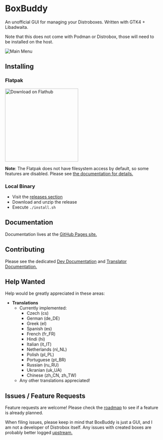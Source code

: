# BoxBuddy
An unofficial GUI for managing your Distroboxes. Written with GTK4 + Libadwaita.

Note that this does not come with Podman or Distrobox, those will need to be installed on the host.

![Main Menu](docs/screenshot-1.png)

## Installing

### Flatpak
<a href='https://flathub.org/apps/io.github.dvlv.boxbuddyrs'>
  <img width='240' alt='Download on Flathub' src='https://dl.flathub.org/assets/badges/flathub-badge-en.png'/>
</a>

**Note**: The Flatpak does not have filesystem access by default, so some features are disabled. Please see [the documentation for details.](https://dvlv.github.io/BoxBuddyRS/tips)

### Local Binary
- Visit the [releases section](https://github.com/Dvlv/BoxBuddyRS/releases)
- Download and unzip the release
- Execute `./install.sh`

## Documentation
Documentation lives at the [GitHub Pages site.](https://dvlv.github.io/BoxBuddyRS)

## Contributing
Please see the dedicated [Dev Documentation](https://dvlv.github.io/BoxBuddyRS/dev-docs) and [Translator Documentation.](https://dvlv.github.io/BoxBuddyRS/translator-docs)

## Help Wanted
Help would be greatly appreciated in these areas:

- **Translations**
  - Currently implemented:
    - Czech (cs)
    - German (de_DE)
    - Greek (el)
    - Spanish (es)
    - French (fr_FR)
    - Hindi (hi)
    - Italian (it_IT)
    - Netherlands (nl_NL)
    - Polish (pl_PL)
    - Portuguese (pt_BR)
    - Russian (ru_RU)
    - Ukranian (uk_UA)
    - Chinese (zh_CN, zh_TW)
  - Any other translations appreciated!

## Issues / Feature Requests

Feature requests are welcome! Please check the [roadmap](https://github.com/Dvlv/BoxBuddyRS/blob/master/docs/ROADMAP.md) to see if a feature is already planned.

When filing issues, please keep in mind that BoxBuddy is just a GUI, and I am not a developer of Distrobox itself. Any issues with created boxes are probably better logged [upstream.](https://github.com/89luca89/distrobox/issues)
